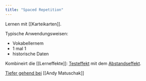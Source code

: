 ```yaml
---
title: "Spaced Repetition"
---
```


Lernen mit [[Karteikarten]].

Typische Anwendungsweisen: 
- Vokabellernem
- 1 mal 1
- historische Daten

Kombineirt die [[Lerneffekte]]: [Testeffekt](https://notes.andymatuschak.org/z45mhbpabsigFceeSiRyDXZdvcRqvE2A1xMsn) mit dem [Abstandseffekt](https://notes.andymatuschak.org/z5oCe7JTrkYfmb6SHE4n5HxisE7PdwS6nmXEw). 

[Tiefer gehend bei](https://notes.andymatuschak.org/z3ZTBNhJddpewTBgbKAFy2cnSMBiJRpMZWsfB?stackedNotes=z4eXdSMJFv2qVGXSUEKH4vdcHBrLHcFY1ZGfC) [[Andy Matuschak]]
